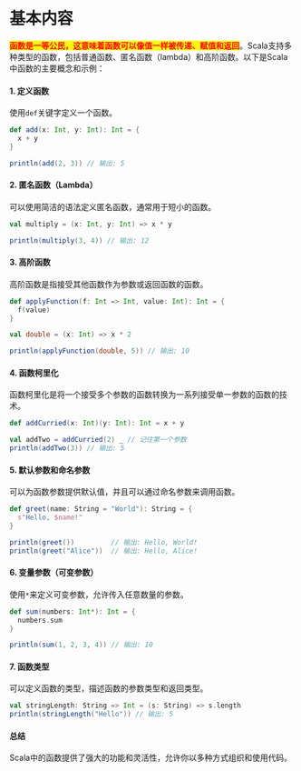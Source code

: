 # 基本内容

<mark style="color:red;">**函数是一等公民，这意味着函数可以像值一样被传递、赋值和返回**</mark>。Scala支持多种类型的函数，包括普通函数、匿名函数（lambda）和高阶函数。以下是Scala中函数的主要概念和示例：

#### 1. 定义函数

使用`def`关键字定义一个函数。

```scala
def add(x: Int, y: Int): Int = {
  x + y
}

println(add(2, 3)) // 输出: 5
```

#### 2. 匿名函数（Lambda）

可以使用简洁的语法定义匿名函数，通常用于短小的函数。

```scala
val multiply = (x: Int, y: Int) => x * y

println(multiply(3, 4)) // 输出: 12
```

#### 3. 高阶函数

高阶函数是指接受其他函数作为参数或返回函数的函数。

```scala
def applyFunction(f: Int => Int, value: Int): Int = {
  f(value)
}

val double = (x: Int) => x * 2

println(applyFunction(double, 5)) // 输出: 10
```

#### 4. 函数柯里化

函数柯里化是将一个接受多个参数的函数转换为一系列接受单一参数的函数的技术。

```scala
def addCurried(x: Int)(y: Int): Int = x + y

val addTwo = addCurried(2) _ // 记住第一个参数
println(addTwo(3)) // 输出: 5
```

#### 5. 默认参数和命名参数

可以为函数参数提供默认值，并且可以通过命名参数来调用函数。

```scala
def greet(name: String = "World"): String = {
  s"Hello, $name!"
}

println(greet())         // 输出: Hello, World!
println(greet("Alice"))  // 输出: Hello, Alice!
```

#### 6. 变量参数（可变参数）

使用`*`来定义可变参数，允许传入任意数量的参数。

```scala
def sum(numbers: Int*): Int = {
  numbers.sum
}

println(sum(1, 2, 3, 4)) // 输出: 10
```

#### 7. 函数类型

可以定义函数的类型，描述函数的参数类型和返回类型。

```scala
val stringLength: String => Int = (s: String) => s.length
println(stringLength("Hello")) // 输出: 5
```

#### 总结

Scala中的函数提供了强大的功能和灵活性，允许你以多种方式组织和使用代码。
